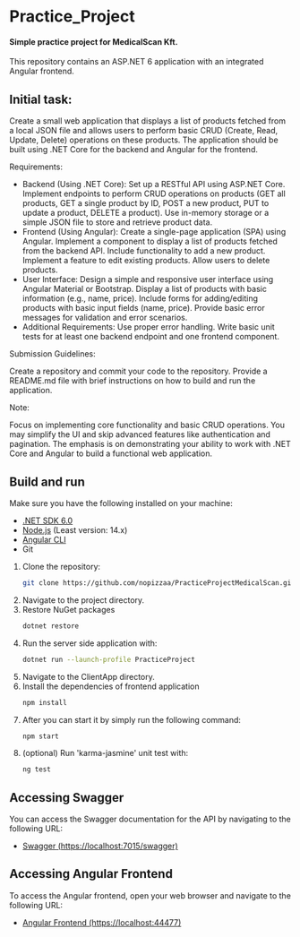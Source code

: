 # Practice_Project
#### Simple practice project for MedicalScan Kft.
This repository contains an ASP.NET 6 application with an integrated Angular frontend.
## Initial task:
Create a small web application that displays a list of products fetched from a local JSON file and allows users to perform basic CRUD (Create, Read, Update, Delete) operations on these products. The application should be built using .NET Core for the backend and Angular for the frontend.

Requirements:

- Backend (Using .NET Core):
        Set up a RESTful API using ASP.NET Core.
        Implement endpoints to perform CRUD operations on products (GET all products, GET a single product by ID, POST a new product, PUT to update a product, DELETE a product).
        Use in-memory storage or a simple JSON file to store and retrieve product data.
- Frontend (Using Angular):
        Create a single-page application (SPA) using Angular.
        Implement a component to display a list of products fetched from the backend API.
        Include functionality to add a new product.
        Implement a feature to edit existing products.
        Allow users to delete products.
- User Interface:
        Design a simple and responsive user interface using Angular Material or Bootstrap.
        Display a list of products with basic information (e.g., name, price).
        Include forms for adding/editing products with basic input fields (name, price).
        Provide basic error messages for validation and error scenarios.
- Additional Requirements:
        Use proper error handling.
        Write basic unit tests for at least one backend endpoint and one frontend component.

Submission Guidelines:

Create a repository and commit your code to the repository.
Provide a README.md file with brief instructions on how to build and run the application.

Note:

Focus on implementing core functionality and basic CRUD operations.
You may simplify the UI and skip advanced features like authentication and pagination.
The emphasis is on demonstrating your ability to work with .NET Core and Angular to build a functional web application.

## Build and run
Make sure you have the following installed on your machine:

- [.NET SDK 6.0](https://dotnet.microsoft.com/download/dotnet/6.0)
- [Node.js](https://nodejs.org/) (Least version: 14.x)
- [Angular CLI](https://angular.io/cli)
- Git

1. Clone the repository:
   ```bash
   git clone https://github.com/nopizzaa/PracticeProjectMedicalScan.git
2. Navigate to the project directory.
3. Restore NuGet packages
   ```bash
   dotnet restore 
4. Run the server side application with:
   ```bash
   dotnet run --launch-profile PracticeProject
5. Navigate to the ClientApp directory.
6. Install the dependencies of frontend application
   ```bash
   npm install
7. After you can start it by simply run the following command:
   ```bash
   npm start
8. (optional) Run 'karma-jasmine' unit test with:
   ```bash
   ng test
## Accessing Swagger

You can access the Swagger documentation for the API by navigating to the following URL:

- [Swagger (https://localhost:7015/swagger)](https://localhost:7015/swagger)
## Accessing Angular Frontend

To access the Angular frontend, open your web browser and navigate to the following URL:

- [Angular Frontend (https://localhost:44477)](https://localhost:44477)
